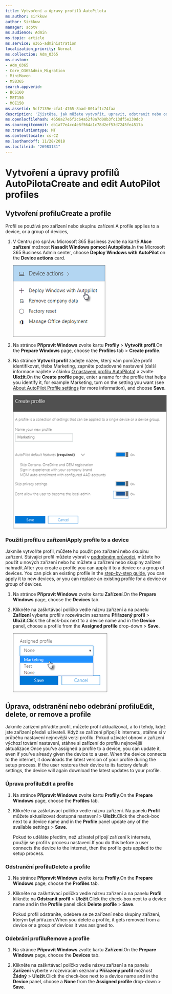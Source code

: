 ```yaml
---
title: Vytvoření a úpravy profilů AutoPilota
ms.author: sirkkuw
author: Sirkkuw
manager: scotv
ms.audience: Admin
ms.topic: article
ms.service: o365-administration
localization_priority: Normal
ms.collection: Adm_O365
ms.custom:
- Adm_O365
- Core_O365Admin_Migration
- MiniMaven
- MSB365
search.appverid:
- BCS160
- MET150
- MOE150
ms.assetid: 5cf7139e-cfa1-4765-8aad-001af1c74faa
description: 'Zjistěte, jak můžete vytvořit, upravit, odstranit nebo odebrat profily AutoPilot. '
ms.openlocfilehash: 4658a27e5f2c64a52f8a7d08b3fc13df5e239dc3
ms.sourcegitcommit: eb1a77e4cc4e8f564a1c78d2ef53d7245fe4517a
ms.translationtype: MT
ms.contentlocale: cs-CZ
ms.lasthandoff: 11/28/2018
ms.locfileid: "26983131"
---
```

# <a name="create-and-edit-autopilot-profiles"></a><span data-ttu-id="c29b4-103">Vytvoření a úpravy profilů AutoPilota</span><span class="sxs-lookup"><span data-stu-id="c29b4-103">Create and edit AutoPilot profiles</span></span>

## <a name="create-a-profile"></a><span data-ttu-id="c29b4-104">Vytvoření profilu</span><span class="sxs-lookup"><span data-stu-id="c29b4-104">Create a profile</span></span>

<span data-ttu-id="c29b4-105">Profil se používá pro zařízení nebo skupinu zařízení.</span><span class="sxs-lookup"><span data-stu-id="c29b4-105">A profile applies to a device, or a group of devices,</span></span>
  
1. <span data-ttu-id="c29b4-106">V Centru pro správu Microsoft 365 Business zvolte na kartě **Akce zařízení** možnost **Nasadit Windows pomocí Autopilota**.</span><span class="sxs-lookup"><span data-stu-id="c29b4-106">In the Microsoft 365 Business Admin center, choose **Deploy Windows with AutoPilot** on the **Device actions** card.</span></span> 
    
    ![On the Device actions card, choose Deploy Windows with Autopilot.](media/160d5c2a-11a8-48f9-a8aa-70f084b85448.png)
  
2. <span data-ttu-id="c29b4-108">Na stránce **Připravit Windows** zvolte kartu **Profily** \> **Vytvořit profil**.</span><span class="sxs-lookup"><span data-stu-id="c29b4-108">On the **Prepare Windows** page, choose the **Profiles** tab \> **Create profile**.</span></span>
    
3. <span data-ttu-id="c29b4-109">Na stránce **Vytvořit profil** zadejte název, který vám pomůže profil identifikovat, třeba Marketing, zapněte požadované nastavení (další informace najdete v článku [O nastavení profilu AutoPilota](autopilot-profile-settings.md)) a zvolte **Uložit**.</span><span class="sxs-lookup"><span data-stu-id="c29b4-109">On the **Create profile** page, enter a name for the profile that helps you identify it, for example Marketing, turn on the setting you want (see [About AutoPilot Profile settings](autopilot-profile-settings.md) for more information), and choose **Save**.</span></span>
    
    ![Enter name and turn on settings in the Create profile panel.](media/63b5a00d-6a5d-48d0-9557-e7531e80702a.png)
  
### <a name="apply-profile-to-a-device"></a><span data-ttu-id="c29b4-111">Použití profilu u zařízení</span><span class="sxs-lookup"><span data-stu-id="c29b4-111">Apply profile to a device</span></span>

<span data-ttu-id="c29b4-p101">Jakmile vytvoříte profil, můžete ho použít pro zařízení nebo skupinu zařízení. Stávající profil můžete vybrat v [podrobném průvodci](add-autopilot-devices-and-profile.md), můžete ho použít u nových zařízení nebo ho můžete u zařízení nebo skupiny zařízení nahradit.</span><span class="sxs-lookup"><span data-stu-id="c29b4-p101">After you create a profile you can apply it to a device or a group of devices. You can pick an existing profile in the [step-by-step guide](add-autopilot-devices-and-profile.md), you can apply it to new devices, or you can replace an existing profile for a device or group of devices.</span></span> 
  
1. <span data-ttu-id="c29b4-114">Na stránce **Připravit Windows** zvolte kartu **Zařízení**.</span><span class="sxs-lookup"><span data-stu-id="c29b4-114">On the **Prepare Windows** page, choose the **Devices** tab.</span></span> 
    
2. <span data-ttu-id="c29b4-115">Klikněte na zaškrtávací políčko vedle názvu zařízení a na panelu **Zařízení** vyberte profil v rozevíracím seznamu **Přiřazený profil** \> **Uložit**.</span><span class="sxs-lookup"><span data-stu-id="c29b4-115">Click the check-box next to a device name and in the **Device** panel, choose a profile from the **Assigned profile** drop-down \> **Save**.</span></span>
    
    ![In the Device panel, select an Assigned profile to apply it.](media/ed0ce33f-9241-4403-a5de-2dddffdc6fb9.png)
  
## <a name="edit-delete-or-remove-a-profile"></a><span data-ttu-id="c29b4-117">Úprava, odstranění nebo odebrání profilu</span><span class="sxs-lookup"><span data-stu-id="c29b4-117">Edit, delete, or remove a profile</span></span>

<span data-ttu-id="c29b4-p102">Jakmile zařízení přiřadíte profil, můžete profil aktualizovat, a to i tehdy, když jste zařízení předali uživateli. Když se zařízení připojí k internetu, stáhne si v průběhu nastavení nejnovější verzi profilu. Pokud uživatel obnoví v zařízení výchozí tovární nastavení, stáhne si zařízení do profilu nejnovější aktualizace.</span><span class="sxs-lookup"><span data-stu-id="c29b4-p102">Once you've assigned a profile to a device, you can update it, even if you've already given the device to a user. When the device connects to the internet, it downloads the latest version of your profile during the setup process. If the user restores their device to its factory default settings, the device will again download the latest updates to your profile.</span></span> 
  
### <a name="edit-a-profile"></a><span data-ttu-id="c29b4-121">Úprava profilu</span><span class="sxs-lookup"><span data-stu-id="c29b4-121">Edit a profile</span></span>

1. <span data-ttu-id="c29b4-122">Na stránce **Připravit Windows** zvolte kartu **Profily**.</span><span class="sxs-lookup"><span data-stu-id="c29b4-122">On the **Prepare Windows** page, choose the **Profiles** tab.</span></span> 
    
2. <span data-ttu-id="c29b4-123">Klikněte na zaškrtávací políčko vedle názvu zařízení. Na panelu **Profil** můžete aktualizovat dostupná nastavení \> **Uložit**.</span><span class="sxs-lookup"><span data-stu-id="c29b4-123">Click the check-box next to a device name and in the **Profile** panel update any of the available settings \> **Save**.</span></span>
    
    <span data-ttu-id="c29b4-124">Pokud to uděláte předtím, než uživatel připojí zařízení k internetu, použije se profil v procesu nastavení.</span><span class="sxs-lookup"><span data-stu-id="c29b4-124">If you do this before a user connects the device to the internet, then the profile gets applied to the setup process.</span></span>
    
### <a name="delete-a-profile"></a><span data-ttu-id="c29b4-125">Odstranění profilu</span><span class="sxs-lookup"><span data-stu-id="c29b4-125">Delete a profile</span></span>

1. <span data-ttu-id="c29b4-126">Na stránce **Připravit Windows** zvolte kartu **Profily**.</span><span class="sxs-lookup"><span data-stu-id="c29b4-126">On the **Prepare Windows** page, choose the **Profiles** tab.</span></span> 
    
2. <span data-ttu-id="c29b4-127">Klikněte na zaškrtávací políčko vedle názvu zařízení a na panelu **Profil** klikněte na **Odstranit profil** \> **Uložit**.</span><span class="sxs-lookup"><span data-stu-id="c29b4-127">Click the check-box next to a device name and in the **Profile** panel click **Delete profile** \> **Save**.</span></span>
    
    <span data-ttu-id="c29b4-128">Pokud profil odstraníte, odebere se ze zařízení nebo skupiny zařízení, kterým byl přiřazen.</span><span class="sxs-lookup"><span data-stu-id="c29b4-128">When you delete a profile, it gets removed from a device or a group of devices it was assigned to.</span></span>
    
### <a name="remove-a-profile"></a><span data-ttu-id="c29b4-129">Odebrání profilu</span><span class="sxs-lookup"><span data-stu-id="c29b4-129">Remove a profile</span></span>

1. <span data-ttu-id="c29b4-130">Na stránce **Připravit Windows** zvolte kartu **Zařízení**.</span><span class="sxs-lookup"><span data-stu-id="c29b4-130">On the **Prepare Windows** page, choose the **Devices** tab.</span></span> 
    
2. <span data-ttu-id="c29b4-131">Klikněte na zaškrtávací políčko vedle názvu zařízení a na panelu **Zařízení** vyberte v rozevíracím seznamu **Přiřazený profil** možnost **Žádný** \> **Uložit**.</span><span class="sxs-lookup"><span data-stu-id="c29b4-131">Click the check-box next to a device name and in the **Device** panel, choose a **None** from the **Assigned profile** drop-down \> **Save**.</span></span>
    
